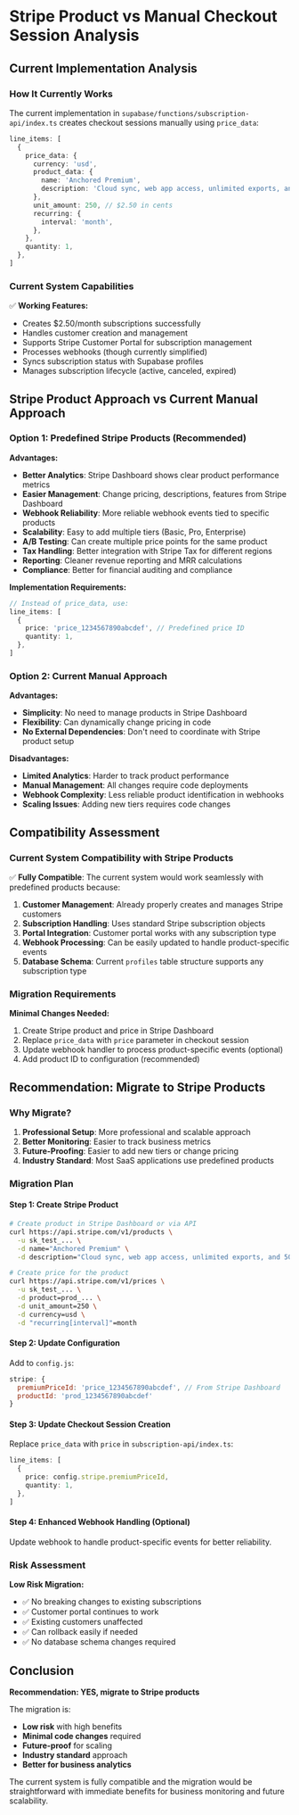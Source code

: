 # Stripe Product vs Manual Checkout Session Analysis

## Current Implementation Analysis

### How It Currently Works
The current implementation in `supabase/functions/subscription-api/index.ts` creates checkout sessions manually using `price_data`:

```typescript
line_items: [
  {
    price_data: {
      currency: 'usd',
      product_data: {
        name: 'Anchored Premium',
        description: 'Cloud sync, web app access, unlimited exports, and 500 AI tokens per month',
      },
      unit_amount: 250, // $2.50 in cents
      recurring: {
        interval: 'month',
      },
    },
    quantity: 1,
  },
]
```

### Current System Capabilities
✅ **Working Features:**
- Creates $2.50/month subscriptions successfully
- Handles customer creation and management
- Supports Stripe Customer Portal for subscription management
- Processes webhooks (though currently simplified)
- Syncs subscription status with Supabase profiles
- Manages subscription lifecycle (active, canceled, expired)

## Stripe Product Approach vs Current Manual Approach

### Option 1: Predefined Stripe Products (Recommended)
**Advantages:**
- **Better Analytics**: Stripe Dashboard shows clear product performance metrics
- **Easier Management**: Change pricing, descriptions, features from Stripe Dashboard
- **Webhook Reliability**: More reliable webhook events tied to specific products
- **Scalability**: Easy to add multiple tiers (Basic, Pro, Enterprise)
- **A/B Testing**: Can create multiple price points for the same product
- **Tax Handling**: Better integration with Stripe Tax for different regions
- **Reporting**: Cleaner revenue reporting and MRR calculations
- **Compliance**: Better for financial auditing and compliance

**Implementation Requirements:**
```typescript
// Instead of price_data, use:
line_items: [
  {
    price: 'price_1234567890abcdef', // Predefined price ID
    quantity: 1,
  },
]
```

### Option 2: Current Manual Approach
**Advantages:**
- **Simplicity**: No need to manage products in Stripe Dashboard
- **Flexibility**: Can dynamically change pricing in code
- **No External Dependencies**: Don't need to coordinate with Stripe product setup

**Disadvantages:**
- **Limited Analytics**: Harder to track product performance
- **Manual Management**: All changes require code deployments
- **Webhook Complexity**: Less reliable product identification in webhooks
- **Scaling Issues**: Adding new tiers requires code changes

## Compatibility Assessment

### Current System Compatibility with Stripe Products
✅ **Fully Compatible**: The current system would work seamlessly with predefined products because:

1. **Customer Management**: Already properly creates and manages Stripe customers
2. **Subscription Handling**: Uses standard Stripe subscription objects
3. **Portal Integration**: Customer portal works with any subscription type
4. **Webhook Processing**: Can be easily updated to handle product-specific events
5. **Database Schema**: Current `profiles` table structure supports any subscription type

### Migration Requirements

**Minimal Changes Needed:**
1. Create Stripe product and price in Stripe Dashboard
2. Replace `price_data` with `price` parameter in checkout session
3. Update webhook handler to process product-specific events (optional)
4. Add product ID to configuration (recommended)

## Recommendation: Migrate to Stripe Products

### Why Migrate?
1. **Professional Setup**: More professional and scalable approach
2. **Better Monitoring**: Easier to track business metrics
3. **Future-Proofing**: Easier to add new tiers or change pricing
4. **Industry Standard**: Most SaaS applications use predefined products

### Migration Plan

#### Step 1: Create Stripe Product
```bash
# Create product in Stripe Dashboard or via API
curl https://api.stripe.com/v1/products \
  -u sk_test_... \
  -d name="Anchored Premium" \
  -d description="Cloud sync, web app access, unlimited exports, and 500 AI tokens per month"

# Create price for the product
curl https://api.stripe.com/v1/prices \
  -u sk_test_... \
  -d product=prod_... \
  -d unit_amount=250 \
  -d currency=usd \
  -d "recurring[interval]"=month
```

#### Step 2: Update Configuration
Add to `config.js`:
```javascript
stripe: {
  premiumPriceId: 'price_1234567890abcdef', // From Stripe Dashboard
  productId: 'prod_1234567890abcdef'
}
```

#### Step 3: Update Checkout Session Creation
Replace `price_data` with `price` in `subscription-api/index.ts`:
```typescript
line_items: [
  {
    price: config.stripe.premiumPriceId,
    quantity: 1,
  },
]
```

#### Step 4: Enhanced Webhook Handling (Optional)
Update webhook to handle product-specific events for better reliability.

### Risk Assessment
**Low Risk Migration:**
- ✅ No breaking changes to existing subscriptions
- ✅ Customer portal continues to work
- ✅ Existing customers unaffected
- ✅ Can rollback easily if needed
- ✅ No database schema changes required

## Conclusion

**Recommendation: YES, migrate to Stripe products**

The migration is:
- **Low risk** with high benefits
- **Minimal code changes** required
- **Future-proof** for scaling
- **Industry standard** approach
- **Better for business analytics**

The current system is fully compatible and the migration would be straightforward with immediate benefits for business monitoring and future scalability.